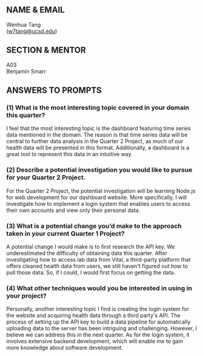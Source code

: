 ## NAME & EMAIL
Wenhua Tang <br>
(w7tang@ucsd.edu)

## SECTION & MENTOR
A03  <br>
Benjamin Smarr

## ANSWERS TO PROMPTS

### (1) What is the most interesting topic covered in your domain this quarter? <br>
I feel that the most interesting topic is the dashboard featuring time series data mentioned in the domain. The reason is that time series data will be central to further data analysis in the Quarter 2 Project, as much of our health data will be presented in this format. Additionally, a dashboard is a great tool to represent this data in an intuitive way.

### (2) Describe a potential investigation you would like to pursue for your Quarter 2 Project.
For the Quarter 2 Project, the potential investigation will be learning Node.js for web development for our dashboard website. More specifically, I will investigate how to implement a login system that enables users to access their own accounts and view only their personal data.

### (3) What is a potential change you’d make to the approach taken in your current Quarter 1 Project?
A potential change I would make is to first research the API key. We underestimated the difficulty of obtaining data this quarter. After investigating how to access lab data from Vital, a third-party platform that offers cleaned health data from users, we still haven't figured out how to pull those data. So, if I could, I would first focus on getting the data.

### (4) What other techniques would you be interested in using in your project?
Personally, another interesting topic I find is creating the login system for the website and acquiring health data through a third party's API. The process of setting up the API key to build a data pipeline for automatically uploading data to the server has been intriguing and challenging. However, I believe we can address this in the next quarter. As for the login system, it involves extensive backend development, which will enable me to gain more knowledge about software development.
